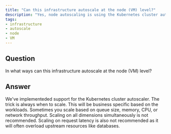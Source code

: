 ```yaml
---
title: "Can this infrastructure autoscale at the node (VM) level?"
description: "Yes, node autoscaling is using the Kubernetes cluster autoscaler as well as SpotInst.com."
tags:
- infrastructure
- autoscale
- node
- VM
---
```


## Question

In what ways can this infrastructure autoscale at the node (VM) level?

## Answer

We've implementeded support for the Kubernetes cluster autoscaler. The trick is always when to scale. This will be business specific based on the workloads. Sometimes you scale based on queue size, memory, CPU, or network throughput. Scaling on all dimensions simultaneously is not recommended. Scaling on request latency is also not recommended as it will often overload upstream resources like databases.
